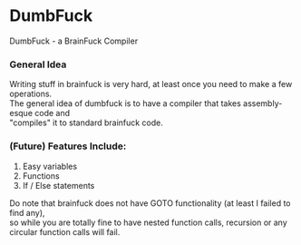 # DumbFuck
DumbFuck - a BrainFuck Compiler


### General Idea  

Writing stuff in brainfuck is very hard, at least once you need to make a few operations.  
The general idea of dumbfuck is to have a compiler that takes assembly-esque code and  
"compiles" it to standard brainfuck code.

### (Future) Features Include:  
1. Easy variables  
2. Functions  
3. If / Else statements  


Do note that brainfuck does not have GOTO functionality (at least I failed to find any),  
so while you are totally fine to have nested function calls, recursion or any circular function calls will fail.
